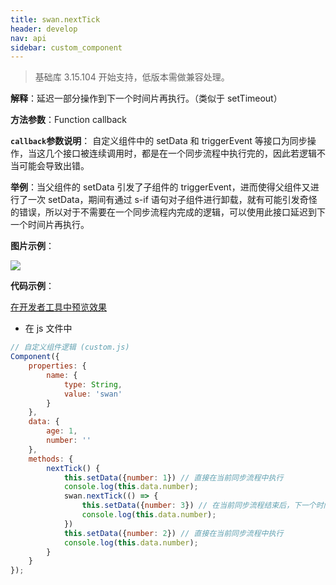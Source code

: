 ```yaml
---
title: swan.nextTick
header: develop
nav: api
sidebar: custom_component
---
```


 

> 基础库 3.15.104 开始支持，低版本需做兼容处理。

**解释**：延迟一部分操作到下一个时间片再执行。（类似于 setTimeout）


**方法参数**：Function callback

**`callback`参数说明**：
自定义组件中的 setData 和 triggerEvent 等接口为同步操作，当这几个接口被连续调用时，都是在一个同步流程中执行完的，因此若逻辑不当可能会导致出错。

**举例**：当父组件的 setData 引发了子组件的 triggerEvent，进而使得父组件又进行了一次 setData，期间有通过 s-if 语句对子组件进行卸载，就有可能引发奇怪的错误，所以对于不需要在一个同步流程内完成的逻辑，可以使用此接口延迟到下一个时间片再执行。

**图片示例**：

<div class="m-doc-custom-examples">
    <div class="m-doc-custom-examples-correct">
        <img src="https://b.bdstatic.com/miniapp/image/nextTick.png">
    </div>
    <div class="m-doc-custom-examples-correct">
        <img src=" ">
    </div>
    <div class="m-doc-custom-examples-correct">
        <img src=" ">
    </div>     
</div>

**代码示例**：

<a href="swanide://fragment/645949899f4d4951ea0eb15ddb6c66101574773397207" title="在开发者工具中预览效果" target="_self">在开发者工具中预览效果</a>

* 在 js 文件中

```js
// 自定义组件逻辑 (custom.js)
Component({
    properties: {
        name: {
            type: String,
            value: 'swan'
        }
    },
    data: {
        age: 1,
        number: ''
    },
    methods: {
        nextTick() {
            this.setData({number: 1}) // 直接在当前同步流程中执行
            console.log(this.data.number);
            swan.nextTick(() => {
                this.setData({number: 3}) // 在当前同步流程结束后，下一个时间片执行         
                console.log(this.data.number);
            })
            this.setData({number: 2}) // 直接在当前同步流程中执行
            console.log(this.data.number);
        }
    }
});
```

